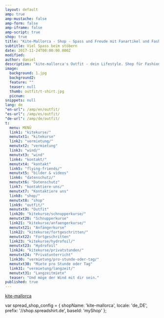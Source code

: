 ```yaml
---
layout: default
amp: true
amp-mustache: false
amp-form: false
amp-iframe: false
amp-script: true
shop: true
title: "Kite-Mallorca - Shop - Spass und Freude mit Fanartikel und Fashion"
subtitle: Viel Spass beim stöbern
date: 2017-11-24T00:00:00.000Z
modified: 
author: daniel
description: "kite-mallorca's Outfit - dein Lifestyle. Shop für Fashion und Accessoires mit 30 Tage Rückgaberecht. Geniese unsere gemeinsame Lebensfreude mit deinem T—Shirt, Hoodie, Kappe oder sonst was wo auch immer"
image: 
  background: 1.jpg
  background2:
  feature: ""
  teaser: null
  thumb: outfit/t-shirt.jpg
  picnum: 
snippets: null
lang: de
"en-url": /amp/en/outfit/
"es-url": /amp/es/outfit/
"de-url": /amp/de/outfit/
t: 
  menu: MENÜ
  link1: "kitekurse/"
  menutxt1: "kitekurse"
  link2: "vermietung/"
  menutxt2: "vermietung"
  link3: "wind/"
  menutxt3: "wind"
  link4: "kontakt/"
  menutxt4: "kontakt"
  link5: "flying-friends/"
  menutxt5: "bilder & videos"
  link6: "datenschutz/"
  menutxt6: "Datenschutz"
  link7: "kontaktiere-uns/"
  menutxt7: "Kontaktiere uns"
  link8: "shop/"
  menutxt8: "shop"
  link9: "outfit/"
  menutxt9: "Outfit"
  link20: "kitekurse/schnupperkurse/"
  menutxt20: "Schnupperkurse"
  link21: "kitekurse/anfaengerkurse/"
  menutxt21: "Anfängerkurse"
  link22: "kitekurse/fortgeschritten/"
  menutxt22: "Fortgeschritten"
  link23: "kitekurse/hydrofoil/"
  menutxt23: "Hydrofoil"
  link24: "kitekurse/privatstunden/"
  menutxt24: "Privatunterricht"
  link30: "vermietung/pro-stunde-oder-tag/"
  menutxt30: "Miete pro Stunde oder Tag"
  link31: "vermietung/langzeit/"
  menutxt31: "Langzeitmiete"
  teaser: "Und möge der Wind mit dir sein."
published: true
---
```


<div id="myShop">
    <a href="//shop.spreadshirt.de/kite-mallorca">kite-mallorca</a>
</div>

<amp-script type="text/javascript"
        src="//shop.spreadshirt.de/shopfiles/shopclient/shopclient.nocache.js">
            var spread_shop_config = {
        shopName: 'kite-mallorca',
        locale: 'de_DE',
        prefix: '//shop.spreadshirt.de',
        baseId: 'myShop'
    };
</amp-script>